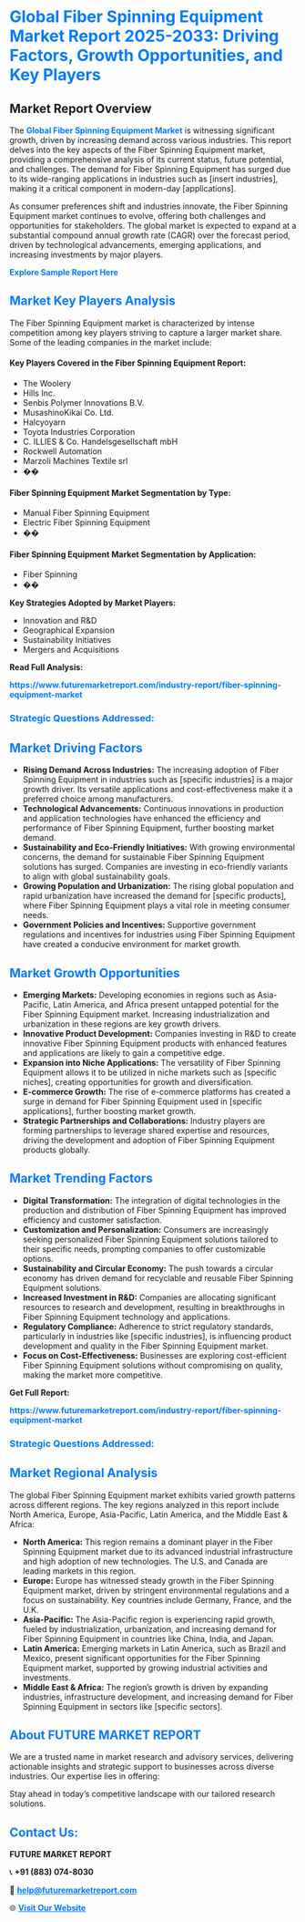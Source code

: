<h1 style="color: #007BFF;">Global Fiber Spinning Equipment Market Report 2025-2033: Driving Factors, Growth Opportunities, and Key Players</h1>

<section id="overview">
<h2>Market Report Overview</h2>
<p>The <a href="https://www.futuremarketreport.com/industry-report/fiber-spinning-equipment-market" style="color: #007BFF; text-decoration: none;"><strong>Global Fiber Spinning Equipment Market</strong></a> is witnessing significant growth, driven by increasing demand across various industries. This report delves into the key aspects of the Fiber Spinning Equipment market, providing a comprehensive analysis of its current status, future potential, and challenges. The demand for Fiber Spinning Equipment has surged due to its wide-ranging applications in industries such as [insert industries], making it a critical component in modern-day [applications].</p>
<p>As consumer preferences shift and industries innovate, the Fiber Spinning Equipment market continues to evolve, offering both challenges and opportunities for stakeholders. The global market is expected to expand at a substantial compound annual growth rate (CAGR) over the forecast period, driven by technological advancements, emerging applications, and increasing investments by major players.</p>
</section>

<section id="overview">
<p><a href="https://www.futuremarketreport.com/request-sample/reportId=118256" style="color: #007BFF; text-decoration: none;"><strong>Explore Sample Report Here</strong></a></p>
</section>

<section id="key-players">
<h2 style="color: #007BFF;">Market Key Players Analysis</h2>
<p>The Fiber Spinning Equipment market is characterized by intense competition among key players striving to capture a larger market share. Some of the leading companies in the market include:</p>
<h4>Key Players Covered in the Fiber Spinning Equipment Report:</h4>
<ul><li>The Woolery</li><li>Hills Inc.</li><li>Senbis Polymer Innovations B.V.</li><li>MusashinoKikai Co. Ltd.</li><li>Halcyoyarn</li><li>Toyota Industries Corporation</li><li>C. ILLIES &amp; Co. Handelsgesellschaft mbH</li><li>Rockwell Automation</li><li>Marzoli Machines Textile srl</li><li>��</li></ul>
<h4>Fiber Spinning Equipment Market Segmentation by Type:</h4>
<ul><li>Manual Fiber Spinning Equipment</li><li>Electric Fiber Spinning Equipment</li><li>��</li></ul>

<h4>Fiber Spinning Equipment Market Segmentation by Application:</h4>
<ul><li>Fiber Spinning</li><li>��</li></ul>
<p><strong>Key Strategies Adopted by Market Players:</strong></p>
<ul>
<li>Innovation and R&D</li>
<li>Geographical Expansion</li>
<li>Sustainability Initiatives</li>
<li>Mergers and Acquisitions</li>
</ul>
</section>

<section>
<p><strong>Read Full Analysis: </strong></p><a href="https://www.futuremarketreport.com/industry-report/fiber-spinning-equipment-market" style="color: #007BFF; text-decoration: none;"><strong>https://www.futuremarketreport.com/industry-report/fiber-spinning-equipment-market</strong></a>
<h3 style="color: #007BFF;">Strategic Questions Addressed:</h3>
</section>

<section id="driving-factors">
<h2 style="color: #007BFF;">Market Driving Factors</h2>
<ul>
<li><strong>Rising Demand Across Industries:</strong> The increasing adoption of Fiber Spinning Equipment in industries such as [specific industries] is a major growth driver. Its versatile applications and cost-effectiveness make it a preferred choice among manufacturers.</li>
<li><strong>Technological Advancements:</strong> Continuous innovations in production and application technologies have enhanced the efficiency and performance of Fiber Spinning Equipment, further boosting market demand.</li>
<li><strong>Sustainability and Eco-Friendly Initiatives:</strong> With growing environmental concerns, the demand for sustainable Fiber Spinning Equipment solutions has surged. Companies are investing in eco-friendly variants to align with global sustainability goals.</li>
<li><strong>Growing Population and Urbanization:</strong> The rising global population and rapid urbanization have increased the demand for [specific products], where Fiber Spinning Equipment plays a vital role in meeting consumer needs.</li>
<li><strong>Government Policies and Incentives:</strong> Supportive government regulations and incentives for industries using Fiber Spinning Equipment have created a conducive environment for market growth.</li>
</ul>
</section>

<section id="growth-opportunities">
<h2 style="color: #007BFF;">Market Growth Opportunities</h2>
<ul>
<li><strong>Emerging Markets:</strong> Developing economies in regions such as Asia-Pacific, Latin America, and Africa present untapped potential for the Fiber Spinning Equipment market. Increasing industrialization and urbanization in these regions are key growth drivers.</li>
<li><strong>Innovative Product Development:</strong> Companies investing in R&D to create innovative Fiber Spinning Equipment products with enhanced features and applications are likely to gain a competitive edge.</li>
<li><strong>Expansion into Niche Applications:</strong> The versatility of Fiber Spinning Equipment allows it to be utilized in niche markets such as [specific niches], creating opportunities for growth and diversification.</li>
<li><strong>E-commerce Growth:</strong> The rise of e-commerce platforms has created a surge in demand for Fiber Spinning Equipment used in [specific applications], further boosting market growth.</li>
<li><strong>Strategic Partnerships and Collaborations:</strong> Industry players are forming partnerships to leverage shared expertise and resources, driving the development and adoption of Fiber Spinning Equipment products globally.</li>
</ul>
</section>

<section id="trending-factors">
<h2 style="color: #007BFF;">Market Trending Factors</h2>
<ul>
<li><strong>Digital Transformation:</strong> The integration of digital technologies in the production and distribution of Fiber Spinning Equipment has improved efficiency and customer satisfaction.</li>
<li><strong>Customization and Personalization:</strong> Consumers are increasingly seeking personalized Fiber Spinning Equipment solutions tailored to their specific needs, prompting companies to offer customizable options.</li>
<li><strong>Sustainability and Circular Economy:</strong> The push towards a circular economy has driven demand for recyclable and reusable Fiber Spinning Equipment solutions.</li>
<li><strong>Increased Investment in R&D:</strong> Companies are allocating significant resources to research and development, resulting in breakthroughs in Fiber Spinning Equipment technology and applications.</li>
<li><strong>Regulatory Compliance:</strong> Adherence to strict regulatory standards, particularly in industries like [specific industries], is influencing product development and quality in the Fiber Spinning Equipment market.</li>
<li><strong>Focus on Cost-Effectiveness:</strong> Businesses are exploring cost-efficient Fiber Spinning Equipment solutions without compromising on quality, making the market more competitive.</li>
</ul>
</section>

<section>
<p><strong>Get Full Report: </strong></p><a href="https://www.futuremarketreport.com/industry-report/fiber-spinning-equipment-market" style="color: #007BFF; text-decoration: none;"><strong>https://www.futuremarketreport.com/industry-report/fiber-spinning-equipment-market</strong></a>
<h3 style="color: #007BFF;">Strategic Questions Addressed:</h3>
</section>


<section id="regional-analysis">
<h2 style="color: #007BFF;">Market Regional Analysis</h2>
<p>The global Fiber Spinning Equipment market exhibits varied growth patterns across different regions. The key regions analyzed in this report include North America, Europe, Asia-Pacific, Latin America, and the Middle East & Africa:</p>
<ul>
<li><strong>North America:</strong> This region remains a dominant player in the Fiber Spinning Equipment market due to its advanced industrial infrastructure and high adoption of new technologies. The U.S. and Canada are leading markets in this region.</li>
<li><strong>Europe:</strong> Europe has witnessed steady growth in the Fiber Spinning Equipment market, driven by stringent environmental regulations and a focus on sustainability. Key countries include Germany, France, and the U.K.</li>
<li><strong>Asia-Pacific:</strong> The Asia-Pacific region is experiencing rapid growth, fueled by industrialization, urbanization, and increasing demand for Fiber Spinning Equipment in countries like China, India, and Japan.</li>
<li><strong>Latin America:</strong> Emerging markets in Latin America, such as Brazil and Mexico, present significant opportunities for the Fiber Spinning Equipment market, supported by growing industrial activities and investments.</li>
<li><strong>Middle East & Africa:</strong> The region’s growth is driven by expanding industries, infrastructure development, and increasing demand for Fiber Spinning Equipment in sectors like [specific sectors].</li>
</ul>
</section>

<footer>
<h2 style="color: #007BFF;">About FUTURE MARKET REPORT</h2>
<p>We are a trusted name in market research and advisory services, delivering actionable insights and strategic support to businesses across diverse industries. Our expertise lies in offering:</p>

<p>Stay ahead in today’s competitive landscape with our tailored research solutions.</p>

<h2 style="color: #007BFF;">Contact Us:</h2>
<p><strong>FUTURE MARKET REPORT</strong></p>
<p>📞 <strong>+91 (883) 074-8030</strong></p>
<p>📧 <strong><a href="mailto:help@futuremarketreport.com" style="color: #007BFF;">help@futuremarketreport.com</a></strong></p>
<p>🌐 <strong><a href="https://www.futuremarketreport.com/" style="color: #007BFF;">Visit Our Website</a></strong></p>
</footer>